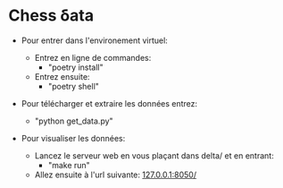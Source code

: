 # Chess δata  
* Pour entrer dans l'environement virtuel:  
  * Entrez en ligne de commandes:  
    * "poetry install"  
  * Entrez ensuite:  
    * "poetry shell"  

* Pour télécharger et extraire les données entrez:  
  * "python get_data.py"    
  
* Pour visualiser les données:
  * Lancez le serveur web en vous plaçant dans delta/ et en entrant:
    * "make run"
  * Allez ensuite à l'url suivante: [127.0.0.1:8050/](127.0.0.1:8050/)
